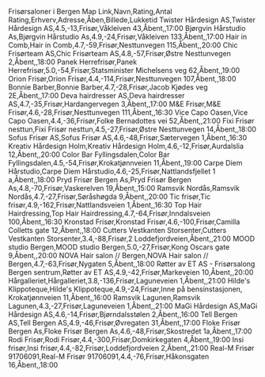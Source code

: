 Frisørsaloner i Bergen
Map Link,Navn,Rating,Antal Rating,Erhverv,Adresse,Åben,Billede,Lukketid
Twister Hårdesign AS,Twister Hårdesign AS,4.5,-13,Frisør,Våkleiven 43,Åbent,,17:00
Bjørgvin Hårstudio As,Bjørgvin Hårstudio As,4.9,-24,Frisør,Våkleiven 133,Åbent,,17:00
Hair in Comb,Hair in Comb,4.7,-59,Frisør,Nesttunvegen 115,Åbent,,20:00
Chic Frisørteam AS,Chic Frisørteam AS,4.8,-57,Frisør,Østre Nesttunvegen 2,Åbent,,18:00
Panek Herrefrisør,Panek Herrefrisør,5.0,-54,Frisør,Statsminister Michelsens veg 62,Åbent,,19:00
Orion Frisør,Orion Frisør,4.4,-114,Frisør,Nesttunvegen 107,Åbent,,18:00
Bonnie Barber,Bonnie Barber,4.7,-28,Frisør,Jacob Kjødes veg 2E,Åbent,,17:00
Deva hairdresser AS,Deva hairdresser AS,4.7,-35,Frisør,Hardangervegen 3,Åbent,,17:00
M&E Frisør,M&E Frisør,4.6,-28,Frisør,Nesttunvegen 111,Åbent,,16:30
Vice Capo Oasen,Vice Capo Oasen,4.4,-36,Frisør,Folke Bernadottes vei 52,Åbent,,21:00
Fixi Frisør nesttun,Fixi Frisør nesttun,4.5,-27,Frisør,Østre Nesttunvegen 14,Åbent,,18:00
Sofus Frisør AS,Sofus Frisør AS,4.6,-48,Frisør,Sætervegen 1,Åbent,,16:30
Kreativ Hårdesign Holm,Kreativ Hårdesign Holm,4.6,-12,Frisør,Aurdalslia 12,Åbent,,20:00
Color Bar Fyllingsdalen,Color Bar Fyllingsdalen,4.5,-54,Frisør,Krokatjønnveien 11,Åbent,,19:00
Carpe Diem Hårstudio,Carpe Diem Hårstudio,4.6,-25,Frisør,Nattlandsfjellet 1 a,Åbent,,18:00
Pryd Frisør Bergen As,Pryd Frisør Bergen As,4.8,-70,Frisør,Vaskerelven 19,Åbent,,15:00
Ramsvik Nordås,Ramsvik Nordås,4.7,-27,Frisør,Søråshøgda 9,Åbent,,20:00
Tic frisør,Tic frisør,4.9,-162,Frisør,Nattlandsveien 1,Åbent,,16:30
Top Hair Hairdressing,Top Hair Hairdressing,4.7,-64,Frisør,Inndalsveien 100,Åbent,,16:30
Kronstad Frisør,Kronstad Frisør,4.6,-100,Frisør,Camilla Colletts gate 12,Åbent,,18:00
Cutters Vestkanten Storsenter,Cutters Vestkanten Storsenter,3.4,-88,Frisør,2 Loddefjordveien,Åbent,,21:00
MOOD studio Bergen,MOOD studio Bergen,5.0,-27,Frisør,Kong Oscars gate 9,Åbent,,20:00
NOVA Hair salon // Bergen,NOVA Hair salon // Bergen,4.7,-63,Frisør,Nygaten 5,Åbent,,18:00
Røtter av ET AS - Frisørsalong Bergen sentrum,Røtter av ET AS,4.9,-42,Frisør,Markeveien 10,Åbent,,20:00
Hårgalleriet,Hårgalleriet,3.8,-136,Frisør,Laguneveien 1,Åbent,,21:00
Hilde's Klippoteque,Hilde's Klippoteque,4.9,-24,Frisør,Inne på bensinstasjonen, Krokatjønnveien 11,Åbent,,16:00
Ramsvik Lagunen,Ramsvik Lagunen,4.3,-27,Frisør,Laguneveien 1,Åbent,,21:00
MaGi Hårdesign AS,MaGi Hårdesign AS,4.6,-14,Frisør,Bjørndalsstølen 2,Åbent,,16:00
Tell Bergen AS,Tell Bergen AS,4.9,-46,Frisør,Øvregaten 31,Åbent,,17:00
Floke Frisør Bergen As,Floke Frisør Bergen As,4.6,-48,Frisør,Skostredet 1a,Åbent,,17:00
Rodi Frisør,Rodi Frisør,4.4,-300,Frisør,Domkirkegaten 4,Åbent,,19:00
Insi frisør,Insi frisør,4.4,-82,Frisør,Loddefjordveien 2,Åbent,,21:00
Real-M Frisør 91706091,Real-M Frisør 91706091,4.4,-76,Frisør,Håkonsgaten 16,Åbent,,18:00